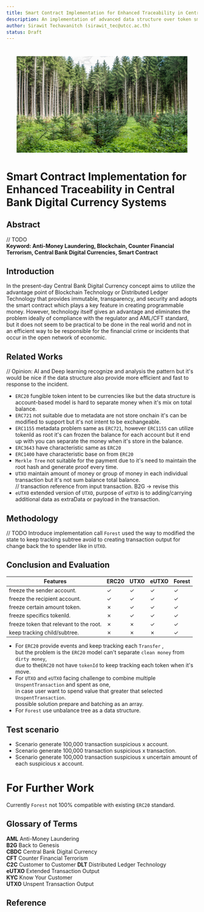 ```yaml
---
title: Smart Contract Implementation for Enhanced Traceability in Central Bank Digital Currency Systems
description: An implementation of advanced data structure over token smart contract.
author: Sirawit Techavanitch (sirawit_tec@utcc.ac.th)
status: Draft
---
```


<h1 align="center">
<img src="./docs/assets/Horizontal-Reforestation-through-replanting-in-mixed-forest.png" width="450"/>
</h1>

# Smart Contract Implementation for Enhanced Traceability in Central Bank Digital Currency Systems

## Abstract

// TODO  
**Keyword: Anti-Money Laundering, Blockchain, Counter Financial Terrorism, Central Bank Digital Currencies, Smart Contract**

## Introduction

In the present-day Central Bank Digital Currency concept aims to utilize the advantage point of Blockchain Technology or Distributed Ledger Technology that provides immutable, transparency, and security and adopts the smart contract which plays a key feature in creating programmable money. However, technology itself gives an advantage and eliminates the problem ideally of compliance with the regulator and AML/CFT standard, but it does not seem to be practical to be done in the real world and not in an efficient way to be responsible for the financial crime or incidents that occur in the open network of economic.

## Related Works

// Opinion: AI and Deep learning recognize and analysis the pattern but it's would be nice if the data structure also provide more efficient and fast to response to the incident.

- `ERC20` fungible token intent to be currencies like but the data structure is account-based model is hard to separate money when it's mix on total balance.
- `ERC721` not suitable due to metadata are not store onchain it's can be modified to support but it's not intent to be exchangeable.
- `ERC1155` metadata problem same as `ERC721`, however `ERC1155` can utilize tokenId as root it's can frozen the balance for each account but it end up with you can separate the money when it's store in the balance.
- `ERC3643` have characteristic same as `ERC20`
- `ERC1400` have characteristic base on from `ERC20`
- `Merkle Tree` not suitable for the payment due to it's need to maintain the root hash and generate proof every time.
- `UTXO` maintain amount of money or group of money in each individual transaction but it's not sum balance total balance.  
  // transaction reference from input transaction. B2G -> revise this
- `eUTXO` extended version of `UTXO`, purpose of `eUTXO` is to adding/carrying additional data as extraData or payload in the transaction.

## Methodology

// TODO
Introduce implementation call `Forest` used the way to modified the state to keep tracking subtree avoid to creating transaction output for change back the to spender like in `UTXO`.

## Conclusion and Evaluation

| Features                                | ERC20 | UTXO | eUTXO | Forest |
| --------------------------------------- | ----- | ---- | ----- | ------ |
| freeze the sender account.              | ✓     | ✓    | ✓     | ✓      |
| freeze the recipient account.           | ✓     | ✓    | ✓     | ✓      |
| freeze certain amount token.            | ✗     | ✓    | ✓     | ✓      |
| freeze specifics tokenId.               | ✗     | ✓    | ✓     | ✓      |
| freeze token that relevant to the root. | ✗     | ✗    | ✓     | ✓      |
| keep tracking child/subtree.            | ✗     | ✗    | ✗     | ✓      |

- For `ERC20` provide events and keep tracking each `Transfer` ,  
  but the problem is the `ERC20` model can't separate `clean money` from `dirty money`,  
  due to the`ERC20` not have `tokenId` to keep tracking each token when it's move.
- For `UTXO` and `eUTXO` facing challenge to combine multiple `UnspentTransaction` and spent as one,  
  in case user want to spend value that greater that selected `UnspentTransaction`.  
  possible solution prepare and batching as an array.
- For `Forest` use unbalance tree as a data structure.
## Test scenario
- Scenario generate 100,000 transaction suspicious x account.
- Scenario generate 100,000 transaction suspicious x transaction.
- Scenario generate 100,000 transaction suspicious x uncertain amount of each suspicious x account.

# For Further Work

Currently `Forest` not 100% compatible with existing `ERC20` standard.

## Glossary of Terms

**AML** Anti-Money Laundering  
**B2G** Back to Genesis  
**CBDC** Central Bank Digital Currency  
**CFT** Counter Financial Terrorism  
**C2C** Customer to Customer
**DLT** Distributed Ledger Technology  
**eUTXO** Extended Transaction Output  
**KYC** Know Your Customer  
**UTXO** Unspent Transaction Output

## Reference

